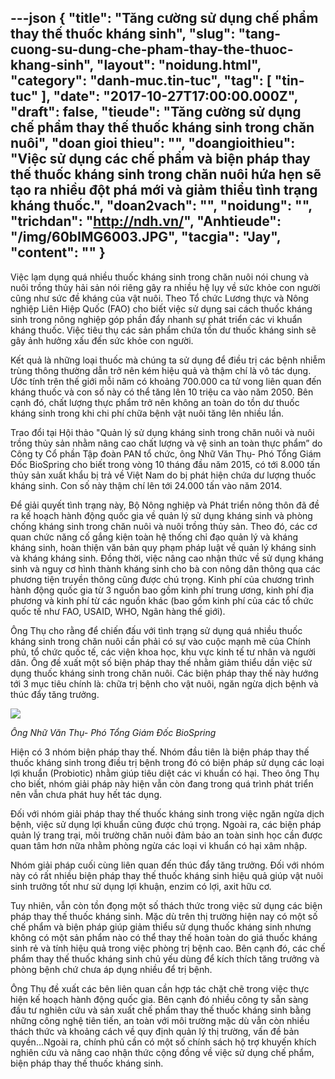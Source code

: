 ---json
{
    "title": "Tăng cường sử dụng chế phẩm thay thế thuốc kháng sinh",
    "slug": "tang-cuong-su-dung-che-pham-thay-the-thuoc-khang-sinh",
    "layout": "noidung.html",
    "category": "danh-muc.tin-tuc",
    "tag": [
        "tin-tuc"
    ],
    "date": "2017-10-27T17:00:00.000Z",
    "draft": false,
    "tieude": "Tăng cường sử dụng chế phẩm thay thế thuốc kháng sinh trong chăn nuôi",
    "doan gioi thieu": "",
    "doangioithieu": "Việc sử dụng các chế phẩm và biện pháp thay thế thuốc kháng sinh trong chăn nuôi hứa hẹn sẽ tạo ra nhiều đột phá mới và giảm thiểu tình trạng kháng thuốc.",
    "doan2vach": "",
    "noidung": "",
    "trichdan": "http://ndh.vn/",
    "Anhtieude": "/img/60bIMG6003.JPG",
    "tacgia": "Jay",
    "__content__": ""
}
---
<p><span style="font-size:14px">Việc lạm dụng qu&aacute; nhiều thuốc kh&aacute;ng sinh trong chăn nu&ocirc;i n&oacute;i chung v&agrave; nu&ocirc;i trồng thủy hải sản n&oacute;i ri&ecirc;ng g&acirc;y ra nhiều hệ lụy về sức khỏe con người cũng như sức đề kh&aacute;ng của vật nu&ocirc;i. Theo Tổ chức Lương thực v&agrave; N&ocirc;ng nghiệp Li&ecirc;n Hiệp Quốc (FAO) cho biết việc sử dụng sai c&aacute;ch thuốc kh&aacute;ng sinh trong n&ocirc;ng nghiệp g&oacute;p phần đẩy nhanh sự ph&aacute;t triển c&aacute;c vi khuẩn kh&aacute;ng thuốc. Việc ti&ecirc;u thụ c&aacute;c sản phẩm chứa tồn dư thuốc kh&aacute;ng sinh sẽ g&acirc;y ảnh hưởng xấu đến sức khỏe con người.</span></p>

<p><span style="font-size:14px">Kết quả l&agrave; những loại thuốc m&agrave; ch&uacute;ng ta sử dụng để điều trị c&aacute;c bệnh nhiễm tr&ugrave;ng th&ocirc;ng thường dẫn trở n&ecirc;n k&eacute;m hiệu quả v&agrave; thậm ch&iacute; l&agrave; v&ocirc; t&aacute;c dụng. Ước t&iacute;nh tr&ecirc;n thế giới mỗi năm c&oacute; khoảng 700.000 ca tử vong li&ecirc;n quan đến kh&aacute;ng thuốc v&agrave; con số n&agrave;y c&oacute; thể tăng l&ecirc;n 10 triệu ca v&agrave;o năm 2050. B&ecirc;n cạnh đ&oacute;, chất lượng thực phẩm trở n&ecirc;n kh&ocirc;ng an to&agrave;n do tồn dư thuốc kh&aacute;ng sinh trong khi chi ph&iacute; chữa bệnh vật nu&ocirc;i tăng l&ecirc;n nhiều lần.</span></p>

<p><span style="font-size:14px">Trao đổi tại Hội thảo &quot;Quản l&yacute; sử dụng kh&aacute;ng sinh trong chăn nu&ocirc;i v&agrave; nu&ocirc;i trồng thủy sản nhằm n&acirc;ng cao chất lượng v&agrave; vệ sinh an to&agrave;n thực phẩm&rdquo; do C&ocirc;ng ty Cổ phần Tập đo&agrave;n PAN tổ chức, &ocirc;ng Nhữ Văn Thụ- Ph&oacute; Tổng Gi&aacute;m Đốc BioSpring cho biết trong v&ograve;ng 10 th&aacute;ng đầu năm 2015, c&oacute; tới 8.000 tấn thủy sản xuất khẩu bị trả về Việt Nam do bị ph&aacute;t hiện chứa dư lượng thuốc kh&aacute;ng sinh. Con số n&agrave;y thậm ch&iacute; l&ecirc;n tới 24.000 tấn v&agrave;o năm 2014.</span></p>

<p><span style="font-size:14px">Để giải quyết t&igrave;nh trạng n&agrave;y, Bộ N&ocirc;ng nghiệp v&agrave; Ph&aacute;t triển n&ocirc;ng th&ocirc;n đ&atilde; đề ra kế hoạch h&agrave;nh động quốc gia về quản l&yacute; sử dụng kh&aacute;ng sinh v&agrave; ph&ograve;ng chống kh&aacute;ng sinh trong chăn nu&ocirc;i v&agrave; nu&ocirc;i trồng thủy sản. Theo đ&oacute;, c&aacute;c cơ quan chức năng cố gắng kiện to&agrave;n hệ thống chỉ đạo quản l&yacute; v&agrave; kh&aacute;ng kh&aacute;ng sinh, ho&agrave;n thiện văn bản quy phạm ph&aacute;p luật về quản l&yacute; kh&aacute;ng sinh v&agrave; kh&aacute;ng kh&aacute;ng sinh. Đồng thời, việc n&acirc;ng cao nhận thức về sử dụng kh&aacute;ng sinh v&agrave; nguy cơ h&igrave;nh th&agrave;nh kh&aacute;ng sinh cho b&agrave; con n&ocirc;ng d&acirc;n th&ocirc;ng qua c&aacute;c phương tiện truyền th&ocirc;ng cũng được ch&uacute; trọng. Kinh ph&iacute; của chương tr&igrave;nh h&agrave;nh động quốc gia từ 3 nguồn bao gồm kinh ph&iacute; trung ương, kinh ph&iacute; địa phương v&agrave; kinh ph&iacute; từ c&aacute;c nguồn kh&aacute;c (bao gồm kinh ph&iacute; của c&aacute;c tổ chức quốc tế như FAO, USAID, WHO, Ng&acirc;n h&agrave;ng thế giới).</span></p>

<p><span style="font-size:14px">&Ocirc;ng Thụ cho rằng để chiến đấu với t&igrave;nh trạng sử dụng qu&aacute; nhiều thuốc kh&aacute;ng sinh trong chăn nu&ocirc;i cần phải c&oacute; sự v&agrave;o cuộc mạnh mẽ của Ch&iacute;nh phủ, tổ chức quốc tế, c&aacute;c viện khoa học, khu vực kinh tế tư nh&acirc;n v&agrave; người d&acirc;n. &Ocirc;ng đề xuất một số biện ph&aacute;p thay thế nhằm giảm thiểu dần việc sử dụng thuốc kh&aacute;ng sinh trong chăn nu&ocirc;i. C&aacute;c biện ph&aacute;p thay thế n&agrave;y hướng tới 3 mục ti&ecirc;u ch&iacute;nh l&agrave;: chữa trị bệnh cho vật nu&ocirc;i, ngăn ngừa dịch bệnh v&agrave; th&uacute;c đẩy tăng trưởng.</span></p>

<p><span style="font-size:14px"><img src="http://images.ndh.vn/Images/Uploaded/Share/2017/10/26/a53imgpshfullsize.jpg" /></span></p>

<p><span style="font-size:14px"><em>&Ocirc;ng Nhữ Văn Thụ- Ph&oacute; Tổng Gi&aacute;m Đốc BioSpring</em></span></p>

<p><span style="font-size:14px">Hiện c&oacute; 3 nh&oacute;m biện ph&aacute;p thay thế. Nh&oacute;m đầu ti&ecirc;n l&agrave; biện ph&aacute;p thay thế thuốc kh&aacute;ng sinh trong điều trị bệnh trong đ&oacute; c&oacute; biện ph&aacute;p sử dụng c&aacute;c loại lợi khuẩn (Probiotic) nhằm gi&uacute;p ti&ecirc;u diệt c&aacute;c vi khuẩn c&oacute; hại. Theo &ocirc;ng Thụ cho biết, nh&oacute;m giải ph&aacute;p n&agrave;y hiện vẫn c&ograve;n đang trong qu&aacute; tr&igrave;nh ph&aacute;t triển n&ecirc;n vẫn chưa ph&aacute;t huy hết t&aacute;c dụng.</span></p>

<p><span style="font-size:14px">Đối với nh&oacute;m giải ph&aacute;p thay thế thuốc kh&aacute;ng sinh trong việc ngăn ngừa dịch bệnh, việc sử dụng lợi khuẩn cũng được ch&uacute; trọng. Ngo&agrave;i ra, c&aacute;c biện ph&aacute;p quản l&yacute; trang trại, m&ocirc;i trường chăn nu&ocirc;i đảm bảo an to&agrave;n sinh học cần được quan t&acirc;m hơn nữa nhằm ph&ograve;ng ngừa c&aacute;c loại vi khuẩn c&oacute; hại x&acirc;m nhập.</span></p>

<p><span style="font-size:14px">Nh&oacute;m giải ph&aacute;p cuối c&ugrave;ng li&ecirc;n quan đến th&uacute;c đẩy tăng trưởng. Đối với nh&oacute;m n&agrave;y c&oacute; rất nhiều biện ph&aacute;p thay thế thuốc kh&aacute;ng sinh hiệu quả gi&uacute;p vật nu&ocirc;i sinh trưởng tốt như sử dụng lợi khuận, enzim c&oacute; lợi, axit hữu cơ.</span></p>

<p><span style="font-size:14px">Tuy nhi&ecirc;n, vẫn c&ograve;n tồn đọng một số th&aacute;ch thức trong việc sử dụng c&aacute;c biện ph&aacute;p thay thế thuốc kh&aacute;ng sinh. Mặc d&ugrave; tr&ecirc;n thị trường hiện nay c&oacute; một số chế phẩm v&agrave; biện ph&aacute;p gi&uacute;p giảm thiểu sử dụng thuốc kh&aacute;ng sinh nhưng kh&ocirc;ng c&oacute; một sản phẩm n&agrave;o c&oacute; thể thay thế ho&agrave;n to&agrave;n do gi&aacute; thuốc kh&aacute;ng sinh rẻ v&agrave; t&iacute;nh hiệu quả trong việc ph&ograve;ng trị bệnh cao. B&ecirc;n cạnh đ&oacute;, c&aacute;c chế phẩm thay thế thuốc kh&aacute;ng sinh chủ yếu d&ugrave;ng để k&iacute;ch th&iacute;ch tăng trưởng v&agrave; ph&ograve;ng bệnh chứ chưa &aacute;p dụng nhiều để trị bệnh.</span></p>

<p><span style="font-size:14px">&Ocirc;ng Thụ đề xuất c&aacute;c b&ecirc;n li&ecirc;n quan cần hợp t&aacute;c chặt chẽ trong việc thực hiện kế hoạch h&agrave;nh động quốc gia. B&ecirc;n cạnh đ&oacute; nhiều c&ocirc;ng ty sẵn s&agrave;ng đầu tư nghi&ecirc;n cứu v&agrave; sản xuất chế phẩm thay thế thuốc kh&aacute;ng sinh bằng những c&ocirc;ng nghệ ti&ecirc;n tiến, an to&agrave;n với m&ocirc;i trường mặc d&ugrave; vẫn c&ograve;n nhiều th&aacute;ch thức v&agrave; khoảng c&aacute;ch về quy định quản l&yacute; thị trường, vấn đề bản quyền...Ngo&agrave;i ra, ch&iacute;nh phủ cần c&oacute; một số ch&iacute;nh s&aacute;ch hộ trợ khuyến kh&iacute;ch nghi&ecirc;n cứu v&agrave; n&acirc;ng cao nhận thức cộng đồng về việc sử dụng chế phẩm, biện ph&aacute;p thay thế thuốc kh&aacute;ng sinh.</span></p>
